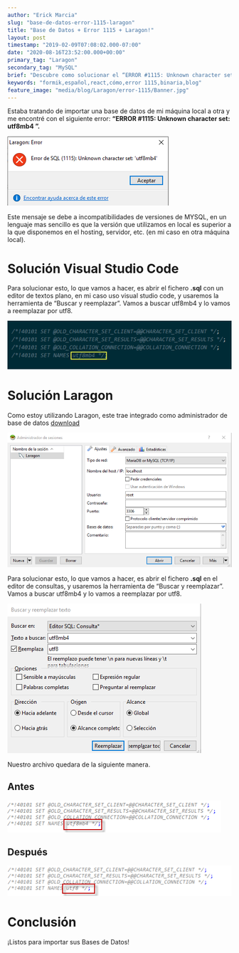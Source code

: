 ```yaml
---
author: "Erick Marcia"
slug: "base-de-datos-error-1115-laragon"
title: "Base de Datos + Error 1115 + Laragon!"
layout: post
timestamp: "2019-02-09T07:08:02.000-07:00"
date: "2020-08-16T23:52:00.000+00:00"
primary_tag: "Laragon"
secondary_tag: "MySQL"
brief: "Descubre como solucionar el “ERROR #1115: Unknown character set: utf8mb4”"
keywords: "formik,español,react,cómo,error 1115,binaria,blog"
feature_image: "media/blog/Laragon/error-1115/Banner.jpg"
---
```


<!-- image: 'media/about-me/foto.jpg' -->

<!-- ![Banner](media/blog/Laragon/error-1115/Banner.jpg) -->

Estaba tratando de importar una base de datos de mi máquina local a otra y me
encontré con el siguiente error: **“ERROR #1115: Unknown character set: utf8mb4
”.**

<!-- ![ERROR #1115](..\images\Blog\error-1115.png) -->

![ERROR #1115](media/blog/Laragon/error-1115/error-1115.png)

Este mensaje se debe a incompatibilidades de versiones de MYSQL, en un lenguaje
mas sencillo es que la versión que utilizamos en local es superior a la que
disponemos en el hosting, servidor, etc. (en mi caso en otra máquina local).

# Solución Visual Studio Code

Para solucionar esto, lo que vamos a hacer, es abrir el fichero **.sql** con un
editor de textos plano, en mi caso uso visual studio code, y usaremos la
herramienta de “Buscar y reemplazar”. Vamos a buscar utf8mb4 y lo vamos a
reemplazar por utf8.

<!-- ![visual-studio-code](..\images\Blog\visual-studio-code.png) -->

![visual-studio-code](media/blog/Laragon/error-1115/visual-studio-code.png)

# Solución Laragon

Como estoy utilizando Laragon, este trae integrado como administrador de base de
datos [download](https://www.heidisql.com/download.php)

<!-- ![heidisql](..\images\Blog\heidisql.png) -->

![heidisql](media/blog/Laragon/error-1115/heidisql.png)

Para solucionar esto, lo que vamos a hacer, es abrir el fichero **.sql** en el
editor de consultas, y usaremos la herramienta de “Buscar y reemplazar”. Vamos a
buscar utf8mb4 y lo vamos a reemplazar por utf8.

<!-- ![buscar](..\images\Blog\buscaryremplazar.png) -->

![buscar](media/blog/Laragon/error-1115/buscaryremplazar.png)

Nuestro archivo quedara de la siguiente manera.

## Antes

<!-- ![antes](..\images\Blog\antes.png) -->

![antes](media/blog/Laragon/error-1115/antes.png)

## Después

<!-- ![después](..\images\Blog\despues.png) -->

![después](media/blog/Laragon/error-1115/despues.png)

# Conclusión

¡Listos para importar sus Bases de Datos!

